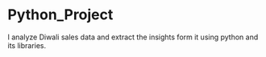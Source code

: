 # Python_Project
I analyze Diwali sales data and extract the insights form it using python and its libraries.
